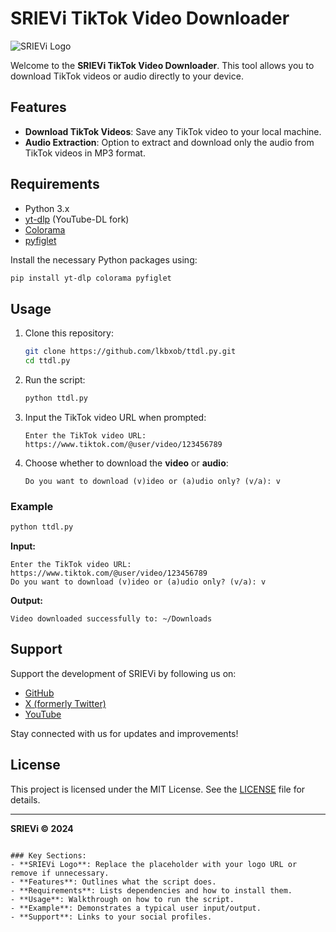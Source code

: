 

# SRIEVi TikTok Video Downloader

![SRIEVi Logo](https://path_to_logo_image.com) <!-- Add your logo image URL here -->

Welcome to the **SRIEVi TikTok Video Downloader**. This tool allows you to download TikTok videos or audio directly to your device.

## Features
- **Download TikTok Videos**: Save any TikTok video to your local machine.
- **Audio Extraction**: Option to extract and download only the audio from TikTok videos in MP3 format.

## Requirements
- Python 3.x
- [yt-dlp](https://github.com/yt-dlp/yt-dlp) (YouTube-DL fork)
- [Colorama](https://pypi.org/project/colorama/)
- [pyfiglet](https://pypi.org/project/pyfiglet/)

Install the necessary Python packages using:
```bash
pip install yt-dlp colorama pyfiglet
```

## Usage
1. Clone this repository:
    ```bash
    git clone https://github.com/lkbxob/ttdl.py.git
    cd ttdl.py
    ```

2. Run the script:
    ```bash
    python ttdl.py
    ```

3. Input the TikTok video URL when prompted:
    ```
    Enter the TikTok video URL: https://www.tiktok.com/@user/video/123456789
    ```

4. Choose whether to download the **video** or **audio**:
    ```
    Do you want to download (v)ideo or (a)udio only? (v/a): v
    ```

### Example
```bash
python ttdl.py
```
**Input:**
```
Enter the TikTok video URL: https://www.tiktok.com/@user/video/123456789
Do you want to download (v)ideo or (a)udio only? (v/a): v
```
**Output:**
```
Video downloaded successfully to: ~/Downloads
```

## Support

Support the development of SRIEVi by following us on:
- [GitHub](https://github.com/lkbxob)
- [X (formerly Twitter)](https://x.com/eirsvi)
- [YouTube](https://youtube.com/@eirsvi)

Stay connected with us for updates and improvements!

## License
This project is licensed under the MIT License. See the [LICENSE](LICENSE) file for details.

---
**SRIEVi © 2024**
```

### Key Sections:
- **SRIEVi Logo**: Replace the placeholder with your logo URL or remove if unnecessary.
- **Features**: Outlines what the script does.
- **Requirements**: Lists dependencies and how to install them.
- **Usage**: Walkthrough on how to run the script.
- **Example**: Demonstrates a typical user input/output.
- **Support**: Links to your social profiles.
